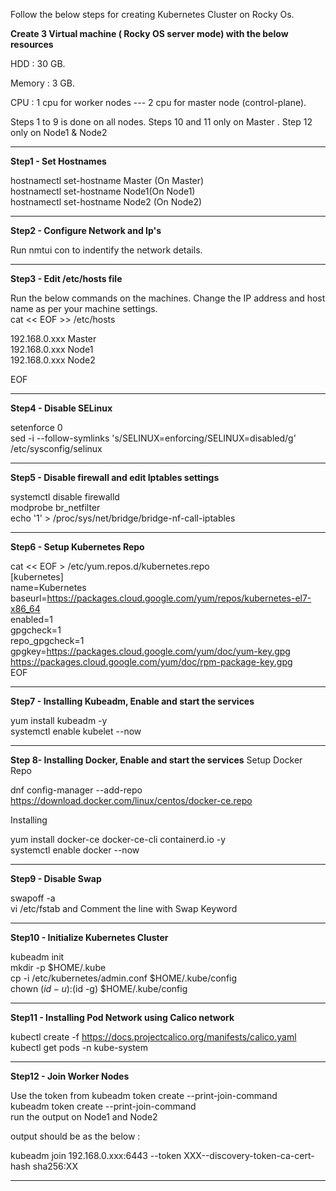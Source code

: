 Follow the below steps for creating Kubernetes Cluster on Rocky Os.

**Create 3 Virtual machine ( Rocky OS server mode) with the below resources**

HDD : 30 GB.

Memory : 3 GB.

CPU : 1 cpu for worker nodes --- 2 cpu for master node (control-plane).

Steps 1 to 9 is done on all nodes. Steps 10 and 11 only on Master . Step 12 only on Node1 & Node2

-------------------------------------------------------

**Step1 - Set Hostnames**

hostnamectl set-hostname Master (On Master)<br />
hostnamectl set-hostname Node1(On Node1)<br />
hostnamectl set-hostname Node2 (On Node2)<br />

------------------------------------------------------

**Step2 - Configure Network and Ip's**

Run nmtui con to indentify the network details.<br />

------------------------------------------------------------

**Step3 - Edit /etc/hosts file**

Run the below commands on the machines. Change the IP address and host name as per your machine settings.<br />
cat << EOF >> /etc/hosts<br />

192.168.0.xxx Master<br />
192.168.0.xxx Node1<br />
192.168.0.xxx Node2<br />

EOF
  
-----------------------------------------------------------
  
**Step4 - Disable SELinux**
  
setenforce 0<br />
sed -i --follow-symlinks 's/SELINUX=enforcing/SELINUX=disabled/g' /etc/sysconfig/selinux<br />

-----------------------------------------------------------
  
**Step5 - Disable firewall and edit Iptables settings**
  
systemctl disable firewalld<br />
modprobe br_netfilter<br />
echo '1' > /proc/sys/net/bridge/bridge-nf-call-iptables<br />
  
----------------------------------------------------------
  
**Step6 - Setup Kubernetes Repo**

cat << EOF > /etc/yum.repos.d/kubernetes.repo<br />
[kubernetes]<br />
name=Kubernetes<br />
baseurl=https://packages.cloud.google.com/yum/repos/kubernetes-el7-x86_64<br />
enabled=1<br />
gpgcheck=1<br />
repo_gpgcheck=1<br />
gpgkey=https://packages.cloud.google.com/yum/doc/yum-key.gpg https://packages.cloud.google.com/yum/doc/rpm-package-key.gpg<br />
EOF<br />

---------------------------------------------------------
  
**Step7 - Installing Kubeadm, Enable and start the services**
  
yum install kubeadm -y<br />
systemctl enable kubelet --now <br />
  
--------------------------------------------------------

**Step 8- Installing Docker, Enable and start the services**
Setup Docker Repo

dnf config-manager --add-repo https://download.docker.com/linux/centos/docker-ce.repo <br /> 

Installing

yum install docker-ce docker-ce-cli containerd.io -y <br />
systemctl enable docker --now <br />

-----------------------------------------------------

**Step9 - Disable Swap**
  
swapoff -a<br />
vi /etc/fstab and Comment the line with Swap Keyword<br />
  
-----------------------------------------------------
  
**Step10 - Initialize Kubernetes Cluster**

kubeadm init<br />
mkdir -p $HOME/.kube<br />
cp -i /etc/kubernetes/admin.conf $HOME/.kube/config<br />
chown $(id -u) :$(id -g) $HOME/.kube/config<br />
  
------------------------------------------------------
  
**Step11 - Installing Pod Network using Calico network**

kubectl create -f https://docs.projectcalico.org/manifests/calico.yaml<br />
kubectl get pods -n kube-system<br />

----------------------------------------------------
**Step12 - Join Worker Nodes**
  
  Use the token from kubeadm token create --print-join-command <br />
  kubeadm token create --print-join-command<br />
  run the output on Node1 and Node2<br />
  
  output should be as the below :
  
  kubeadm join 192.168.0.xxx:6443 --token XXX\--discovery-token-ca-cert-hash sha256:XX<br />

  ---------------------------------------------------
